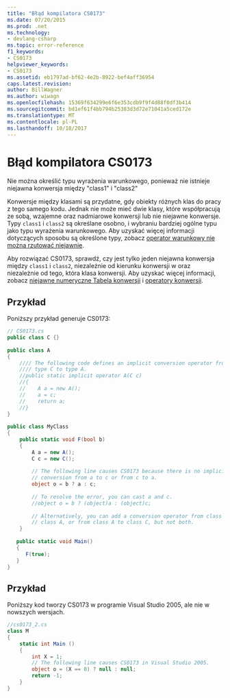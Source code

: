 ```yaml
---
title: "Błąd kompilatora CS0173"
ms.date: 07/20/2015
ms.prod: .net
ms.technology:
- devlang-csharp
ms.topic: error-reference
f1_keywords:
- CS0173
helpviewer_keywords:
- CS0173
ms.assetid: eb1797ad-bf62-4e2b-8922-bef4aff36954
caps.latest.revision: 
author: BillWagner
ms.author: wiwagn
ms.openlocfilehash: 15369f634299e6f6e353cdb9f9f4d88f0df3b414
ms.sourcegitcommit: bd1ef61f4bb794b25383d3d72e71041a5ced172e
ms.translationtype: MT
ms.contentlocale: pl-PL
ms.lasthandoff: 10/18/2017
---
```

# <a name="compiler-error-cs0173"></a>Błąd kompilatora CS0173
Nie można określić typu wyrażenia warunkowego, ponieważ nie istnieje niejawna konwersja między "class1" i "class2"  
  
 Konwersje między klasami są przydatne, gdy obiekty różnych klas do pracy z tego samego kodu. Jednak nie może mieć dwie klasy, które współpracują ze sobą, wzajemne oraz nadmiarowe konwersji lub nie niejawne konwersje. Typy `class1` i `class2` są określane osobno, i wybraniu bardziej ogólne typu jako typu wyrażenia warunkowego. Aby uzyskać więcej informacji dotyczących sposobu są określone typy, zobacz [operator warunkowy nie można rzutować niejawnie](https://stackoverflow.com/questions/2215745/conditional-operator-cannot-cast-implicitly/2215959#2215959).  
  
 Aby rozwiązać CS0173, sprawdź, czy jest tylko jeden niejawna konwersja między `class1` i `class2`, niezależnie od kierunku konwersji w oraz niezależnie od tego, która klasa konwersji. Aby uzyskać więcej informacji, zobacz [niejawne numeryczne Tabela konwersji](../../../csharp/language-reference/keywords/implicit-numeric-conversions-table.md) i [operatory konwersji](../../../csharp/programming-guide/statements-expressions-operators/conversion-operators.md).  
  
## <a name="example"></a>Przykład  
 Poniższy przykład generuje CS0173:  
  
```csharp  
// CS0173.cs  
public class C {}  
  
public class A   
{  
    //// The following code defines an implicit conversion operator from    
    //// type C to type A.  
    //public static implicit operator A(C c)  
    //{  
    //    A a = new A();  
    //    a = c;  
    //    return a;  
    //}  
}  
  
public class MyClass  
{  
    public static void F(bool b)  
    {  
        A a = new A();  
        C c = new C();  
  
        // The following line causes CS0173 because there is no implicit  
        // conversion from a to c or from c to a.  
        object o = b ? a : c;  
  
        // To resolve the error, you can cast a and c.  
        //object o = b ? (object)a : (object)c;  
  
        // Alternatively, you can add a conversion operator from class C to  
        // class A, or from class A to class C, but not both.  
    }  
  
   public static void Main()  
   {  
      F(true);  
   }  
}  
```  
  
## <a name="example"></a>Przykład  
 Poniższy kod tworzy CS0173 w programie Visual Studio 2005, ale nie w nowszych wersjach.  
  
```csharp  
//cs0173_2.cs  
class M  
{  
    static int Main ()  
    {  
        int X = 1;  
        // The following line causes CS0173 in Visual Studio 2005.  
        object o = (X == 0) ? null : null;  
        return -1;  
    }  
}  
```
